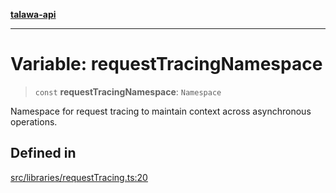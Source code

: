 [**talawa-api**](../../../README.md)

***

# Variable: requestTracingNamespace

> `const` **requestTracingNamespace**: `Namespace`

Namespace for request tracing to maintain context across asynchronous operations.

## Defined in

[src/libraries/requestTracing.ts:20](https://github.com/Suyash878/talawa-api/blob/f376d03c37e9acd046e7cc983947432c95f74442/src/libraries/requestTracing.ts#L20)
